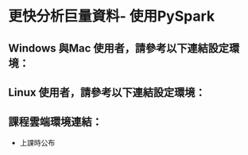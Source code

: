 # 更快分析巨量資料- 使用PySpark

## Windows 與Mac 使用者，請參考以下連結設定環境：

## Linux 使用者，請參考以下連結設定環境：


## 課程雲端環境連結：
- 上課時公布
